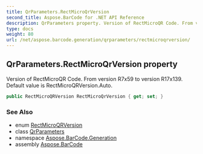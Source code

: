 ```yaml
---
title: QrParameters.RectMicroQrVersion
second_title: Aspose.BarCode for .NET API Reference
description: QrParameters property. Version of RectMicroQR Code. From version R7x59 to version R17x139. Default value is RectMicroQRVersion.Auto
type: docs
weight: 80
url: /net/aspose.barcode.generation/qrparameters/rectmicroqrversion/
---
```

## QrParameters.RectMicroQrVersion property

Version of RectMicroQR Code. From version R7x59 to version R17x139. Default value is RectMicroQRVersion.Auto.

```csharp
public RectMicroQRVersion RectMicroQrVersion { get; set; }
```

### See Also

* enum [RectMicroQRVersion](../../rectmicroqrversion/)
* class [QrParameters](../)
* namespace [Aspose.BarCode.Generation](../../../aspose.barcode.generation/)
* assembly [Aspose.BarCode](../../../)


